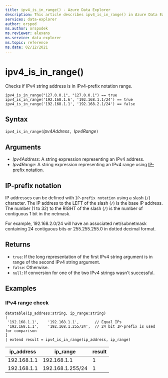 ```yaml
---
title: ipv4_is_in_range() - Azure Data Explorer
description: This article describes ipv4_is_in_range() in Azure Data Explorer.
services: data-explorer
author: orspod
ms.author: orspodek
ms.reviewer: alexans
ms.service: data-explorer
ms.topic: reference
ms.date: 02/12/2021
---
```

# ipv4_is_in_range()

Checks if IPv4 string address is in IPv4-prefix notation range.

```apl
ipv4_is_in_range("127.0.0.1", "127.0.0.1") == true
ipv4_is_in_range('192.168.1.6', '192.168.1.1/24') == true
ipv4_is_in_range('192.168.1.1', '192.168.2.1/24') == false
```

## Syntax

`ipv4_is_in_range(`*Ipv4Address*`, `*Ipv4Range*`)`

## Arguments

* *Ipv4Address*: A string expression representing an IPv4 address. 
* *Ipv4Range*: A string expression representing an IPv4 range using [IP-prefix notation](#ip-prefix-notation).

## IP-prefix notation

IP addresses can be defined with `IP-prefix notation` using a slash (`/`) character. The IP address to the LEFT of the slash (`/`) is the base IP address. The number (1 to 32) to the RIGHT of the slash (`/`) is the number of contiguous 1 bit in the netmask. 

For example, 192.168.2.0/24 will have an associated net/subnetmask containing 24 contiguous bits or 255.255.255.0 in dotted decimal format.

## Returns

* `true`: If the long representation of the first IPv4 string argument is in range of the second IPv4 string argument.
* `false`: Otherwise.
* `null`: If conversion for one of the two IPv4 strings wasn't successful.

## Examples

### IPv4 range check

<!-- csl: https://help.apl.windows.net/Samples -->
```apl
datatable(ip_address:string, ip_range:string)
[
 '192.168.1.1',    '192.168.1.1',       // Equal IPs
 '192.168.1.1',    '192.168.1.255/24',  // 24 bit IP-prefix is used for comparison
]
| extend result = ipv4_is_in_range(ip_address, ip_range)
```

|ip_address|ip_range|result|
|---|---|---|
|192.168.1.1|192.168.1.1|1|
|192.168.1.1|192.168.1.255/24|1|
